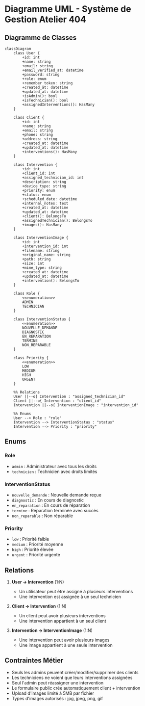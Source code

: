 # Diagramme UML - Système de Gestion Atelier 404

## Diagramme de Classes

```mermaid
classDiagram
    class User {
        +id: int
        +name: string
        +email: string
        +email_verified_at: datetime
        +password: string
        +role: enum
        +remember_token: string
        +created_at: datetime
        +updated_at: datetime
        +isAdmin(): bool
        +isTechnician(): bool
        +assignedInterventions(): HasMany
    }

    class Client {
        +id: int
        +name: string
        +email: string
        +phone: string
        +address: string
        +created_at: datetime
        +updated_at: datetime
        +interventions(): HasMany
    }

    class Intervention {
        +id: int
        +client_id: int
        +assigned_technician_id: int
        +description: string
        +device_type: string
        +priority: enum
        +status: enum
        +scheduled_date: datetime
        +internal_notes: text
        +created_at: datetime
        +updated_at: datetime
        +client(): BelongsTo
        +assignedTechnician(): BelongsTo
        +images(): HasMany
    }

    class InterventionImage {
        +id: int
        +intervention_id: int
        +filename: string
        +original_name: string
        +path: string
        +size: int
        +mime_type: string
        +created_at: datetime
        +updated_at: datetime
        +intervention(): BelongsTo
    }

    class Role {
        <<enumeration>>
        ADMIN
        TECHNICIAN
    }

    class InterventionStatus {
        <<enumeration>>
        NOUVELLE_DEMANDE
        DIAGNOSTIC
        EN_REPARATION
        TERMINE
        NON_REPARABLE
    }

    class Priority {
        <<enumeration>>
        LOW
        MEDIUM
        HIGH
        URGENT
    }

    %% Relations
    User ||--o{ Intervention : "assigned_technician_id"
    Client ||--o{ Intervention : "client_id"
    Intervention ||--o{ InterventionImage : "intervention_id"
    
    %% Enums
    User --> Role : "role"
    Intervention --> InterventionStatus : "status"
    Intervention --> Priority : "priority"
```

## Enums

### Role
- `admin` : Administrateur avec tous les droits
- `technicien` : Technicien avec droits limités

### InterventionStatus
- `nouvelle_demande` : Nouvelle demande reçue
- `diagnostic` : En cours de diagnostic
- `en_reparation` : En cours de réparation
- `termine` : Réparation terminée avec succès
- `non_reparable` : Non réparable

### Priority
- `low` : Priorité faible
- `medium` : Priorité moyenne
- `high` : Priorité élevée
- `urgent` : Priorité urgente

## Relations

1. **User → Intervention** (1:N)
   - Un utilisateur peut être assigné à plusieurs interventions
   - Une intervention est assignée à un seul technicien

2. **Client → Intervention** (1:N)
   - Un client peut avoir plusieurs interventions
   - Une intervention appartient à un seul client

3. **Intervention → InterventionImage** (1:N)
   - Une intervention peut avoir plusieurs images
   - Une image appartient à une seule intervention

## Contraintes Métier

- Seuls les admins peuvent créer/modifier/supprimer des clients
- Les techniciens ne voient que leurs interventions assignées
- Seul l'admin peut réassigner une intervention
- Le formulaire public crée automatiquement client + intervention
- Upload d'images limité à 5MB par fichier
- Types d'images autorisés : jpg, jpeg, png, gif
